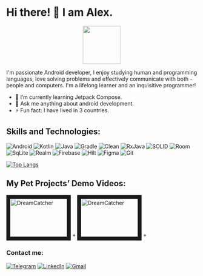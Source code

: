 # Hi there! 👋 I am Alex.  
<p align="center"><img src="https://imgbly.com/ib/dEWKrHoXOE.png" width="100px"></p>

I'm passionate Android developer, I enjoy studying human and programming languages, love solving problems and effectively communicate with both - people and computers. I'm a lifelong learner and an inquisitive programmer!

- 🌱  I’m currently learning Jetpack Compose.
- 💬  Ask me anything about android development.
- ⚡  Fun fact: I have lived in 3 countries.

## Skills and Technologies: 
![Android](https://img.shields.io/badge/Android%20SDK-50AE55?style=for-the-badge&logo=android&logoColor=F6F6F6)
![Kotlin](https://img.shields.io/badge/kotlin-%237F52FF.svg?style=for-the-badge&logo=kotlin&logoColor=white) 
![Java](https://img.shields.io/badge/Java-DB380E?style=for-the-badge&logo=openjdk&logoColor=white)
![Gradle](https://img.shields.io/badge/Gradle-02303A.svg?style=for-the-badge&logo=Gradle&logoColor=white)
![Clean](https://img.shields.io/badge/Clean%20Architecture-4169E1.svg?style=for-the-badge&logo=ccleaner&logoColor=white)
![RxJava](https://img.shields.io/badge/RxJava-FFE793.svg?style=for-the-badge&logo=ccleanerr&logoColor=white)
![SOLID](https://img.shields.io/badge/SOLID-CC0000.svg?style=for-the-badge&logo=SOLI&logoColor=white)
![Room](https://img.shields.io/badge/Room-39477F?&style=for-the-badge&logo=adminer&logoColor=white)
![SqLite](https://img.shields.io/badge/SQLite-1572B6?style=for-the-badge&logo=sqlite&logoColor=white)
![Realm](https://img.shields.io/badge/Realm-39477F?style=for-the-badge&logo=realm&logoColor=white)
![Firebase](https://img.shields.io/badge/Firebase-E5B82C?style=for-the-badge&logo=Firebase&logoColor=white)
![Hilt](https://img.shields.io/badge/Hilt-430098?style=for-the-badge&logo=hilt&logoColor=white)
![Figma](https://img.shields.io/badge/Figma-1E1E1E?style=for-the-badge&logo=figma&logoColor=white) 
![Git](https://img.shields.io/badge/GIT-E44C30?style=for-the-badge&logo=git&logoColor=white)

[![Top Langs](https://github-readme-stats.vercel.app/api/top-langs/?username=xsander-karp0vich&layout=compact&langs_count=10&theme=tokyonight&count_private=true&show_icons=true)](https://github.com/anuraghazra/github-readme-stats)
## My Pet Projects’ Demo Videos:
<a href="http://www.youtube.com/watch?feature=player_embedded&v=PLRHLWeGvx8
" target="_blank"><img src="http://img.youtube.com/vi/PLRHLWeGvx8/0.jpg" 
alt="DreamCatcher" width="150" height="100" border="10" /></a> +
<a href="http://www.youtube.com/watch?feature=player_embedded&v=JEzoBR8u2sc
" target="_blank"><img src="http://img.youtube.com/vi/JEzoBR8u2sc/0.jpg" 
alt="DreamCatcher" width="150" height="100" border="10" /></a> +

### Contact me:
[![Telegram](https://img.shields.io/badge/Telegram-2CA5E0?style=for-the-badge&logo=telegram&logoColor=white)](https://t.me/aKarp0vich)
[![LinkedIn](https://img.shields.io/badge/linkedin-%230077B5.svg?style=for-the-badge&logo=linkedin&logoColor=white)](https://www.linkedin.com/in/alexsander-karpovich-763768245/)
<a href="mailto:alexsandar.carpovich@gmail.com">
  <img src="https://img.shields.io/badge/Gmail-D14836?style=for-the-badge&logo=gmail&logoColor=white" alt="Gmail">
</a>

<br>
